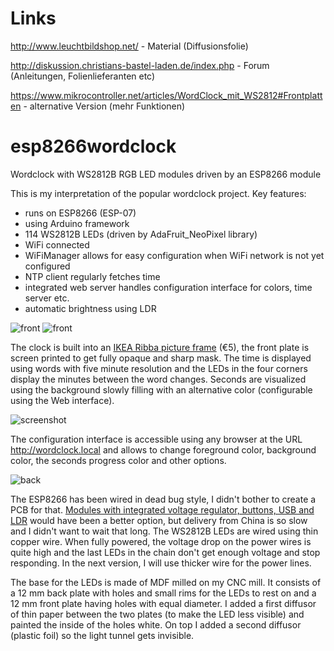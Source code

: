 # Links
http://www.leuchtbildshop.net/                                              - Material (Diffusionsfolie)

http://diskussion.christians-bastel-laden.de/index.php                      - Forum (Anleitungen, Folienlieferanten etc)

https://www.mikrocontroller.net/articles/WordClock_mit_WS2812#Frontplatten  - alternative Version (mehr Funktionen)



# esp8266wordclock
Wordclock with WS2812B RGB LED modules driven by an ESP8266 module

This is my interpretation of the popular wordclock project. Key features:

- runs on ESP8266 (ESP-07)
- using Arduino framework
- 114 WS2812B LEDs (driven by AdaFruit_NeoPixel library)
- WiFi connected
- WiFiManager allows for easy configuration when WiFi network is not yet configured
- NTP client regularly fetches time
- integrated web server handles configuration interface for colors, time server etc.
- automatic brightness using LDR 

![front](https://github.com/thoralt/esp8266wordclock/blob/master/doc/exploding_letters.gif)
![front](https://github.com/thoralt/esp8266wordclock/blob/master/doc/IMG_5712.JPG)

The clock is built into an [IKEA Ribba picture frame](http://www.ikea.com/de/de/catalog/products/00078051/) (€5), the front plate is screen printed to get fully opaque and sharp mask. The time is displayed using words with five minute resolution and the LEDs in the four corners display the minutes between the word changes. Seconds are visualized using the background slowly filling with an alternative color (configurable using the Web interface).

![screenshot](https://github.com/thoralt/esp8266wordclock/blob/master/doc/IMG_5714_small.PNG)

The configuration interface is accessible using any browser at the URL http://wordclock.local and allows to change foreground color, background color, the seconds progress color and other options.

![back](https://github.com/thoralt/esp8266wordclock/blob/master/doc/IMG_5711.JPG)

The ESP8266 has been wired in dead bug style, I didn't bother to create a PCB for that. [Modules with integrated voltage regulator, buttons, USB and LDR](http://www.cnx-software.com/2015/12/14/3-compact-esp8266-board-includes-rgd-led-photo-resistor-buttons-and-a-usb-to-ttl-interface/) would have been a better option, but delivery from China is so slow and I didn't want to wait that long. The WS2812B LEDs are wired using thin copper wire. When fully powered, the voltage drop on the power wires is quite high and the last LEDs in the chain don't get enough voltage and stop responding. In the next version, I will use thicker wire for the power lines.

The base for the LEDs is made of MDF milled on my CNC mill. It consists of a 12 mm back plate with holes and small rims for the LEDs to rest on and a 12 mm front plate having holes with equal diameter. I added a first diffusor of thin paper between the two plates (to make the LED less visible) and painted the inside of the holes white. On top I added a second diffusor (plastic foil) so the light tunnel gets invisible.
